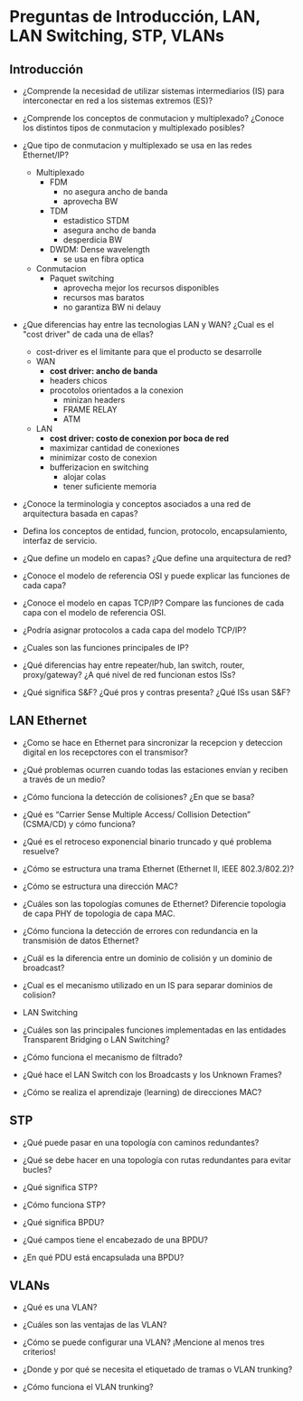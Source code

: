 
# Preguntas de Introducción, LAN, LAN Switching, STP, VLANs

## Introducción

- ¿Comprende la necesidad de utilizar sistemas intermediarios (IS) para interconectar en red a los sistemas extremos (ES)?

- ¿Comprende los conceptos de conmutacion y multiplexado? ¿Conoce los distintos tipos de conmutacion y multiplexado posibles?


- ¿Que tipo de conmutacion y multiplexado se usa en las redes Ethernet/IP?
	- Multiplexado
		- FDM
			- no asegura ancho de banda
			- aprovecha BW
		- TDM
			- estadistico STDM
			- asegura ancho de banda
			- desperdicia BW
		- DWDM: Dense wavelength 
			- se usa en fibra optica
	- Conmutacion
		- Paquet switching
			- aprovecha mejor los recursos disponibles
			- recursos mas baratos
			- no garantiza BW ni delauy
- ¿Que diferencias hay entre las tecnologias LAN y WAN? ¿Cual es el "cost driver" de cada una de ellas?
	- cost-driver es el limitante para que el producto se desarrolle
	- WAN
		- **cost driver: ancho de banda**
		- headers chicos
		- procotolos orientados a la conexion
			- minizan headers
			- FRAME RELAY
			- ATM
	- LAN
		- **cost driver: costo de conexion por boca de red**
		- maximizar cantidad de conexiones
		- minimizar costo de conexion
		- bufferizacion en switching
			- alojar colas
			- tener suficiente memoria

- ¿Conoce la terminologia y conceptos asociados a una red de arquitectura basada en capas?

- Defina los conceptos de entidad, funcion, protocolo, encapsulamiento, interfaz de servicio.

- ¿Que define un modelo en capas? ¿Que define una arquitectura de red?

- ¿Conoce el modelo de referencia OSI y puede explicar las funciones de cada capa?

- ¿Conoce el modelo en capas TCP/IP?  Compare las funciones de cada capa con el modelo de referencia OSI.

- ¿Podría asignar protocolos a cada capa del modelo TCP/IP?

- ¿Cuales son las funciones principales de IP?

- ¿Qué diferencias hay entre repeater/hub, lan switch, router, proxy/gateway? ¿A qué nivel de red funcionan estos ISs?

- ¿Qué significa S&F? ¿Qué pros y contras presenta? ¿Qué ISs usan S&F? 




## LAN Ethernet
- ¿Como se hace en Ethernet para sincronizar la recepcion y deteccion digital en los recepctores con el transmisor?

- ¿Qué problemas ocurren cuando todas las estaciones envían y reciben a través de un medio?

- ¿Cómo funciona la detección de colisiones? ¿En que se basa?

- ¿Qué es “Carrier Sense Multiple Access/ Collision Detection” (CSMA/CD) y cómo funciona?

- ¿Qué es el retroceso exponencial binario truncado y qué problema resuelve?

- ¿Cómo se estructura una trama Ethernet (Ethernet II, IEEE 802.3/802.2)?

- ¿Cómo se estructura una dirección MAC?

- ¿Cuáles son las topologías comunes de Ethernet? Diferencie topologia de capa PHY de topologia de capa MAC.

- ¿Cómo funciona la detección de errores con redundancia en la transmisión de datos Ethernet?

- ¿Cuál es la diferencia entre un dominio de colisión y un dominio de broadcast?

- ¿Cual es el mecanismo utilizado en un IS para separar dominios de colision?



- LAN Switching
- ¿Cuáles son las principales funciones implementadas en las entidades Transparent Bridging o LAN Switching?

- ¿Cómo funciona el mecanismo de filtrado?

- ¿Qué hace el LAN Switch con los Broadcasts y los Unknown Frames?

- ¿Cómo se realiza el aprendizaje (learning) de direcciones MAC?

## STP

- ¿Qué puede pasar en una topología con caminos redundantes?

- ¿Qué se debe hacer en una topología con rutas redundantes para evitar bucles?

- ¿Qué significa STP?

- ¿Cómo funciona STP?

- ¿Qué significa BPDU?

- ¿Qué campos tiene el encabezado de una BPDU?

- ¿En qué PDU está encapsulada una BPDU?



## VLANs
- ¿Qué es una VLAN?

- ¿Cuáles son las ventajas de las VLAN?

- ¿Cómo se puede configurar una VLAN? ¡Mencione al menos tres criterios!

- ¿Donde y por qué se necesita el etiquetado de tramas o VLAN trunking?

- ¿Cómo funciona el VLAN trunking?